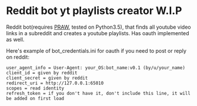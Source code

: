 # Reddit bot yt playlists creator W.I.P
Reddit bot(requires [PRAW](https://github.com/praw-dev/praw), tested on Python3.5), that finds all youtube video links in a subreddit and creates a youtube playlists. Has oauth implemented as well.

Here's example of bot_credentials.ini for oauth if you need to post or reply on reddit:

```
user_agent_info = User-Agent: your_OS:bot_name:v0.1 (by/u/your_name)
client_id = given by reddit
client_secret = given by reddit
redirect_uri = http://127.0.0.1:65010
scopes = read identity
refresh_token = if you don't have it, don't include this line, it will be added on first load
```
